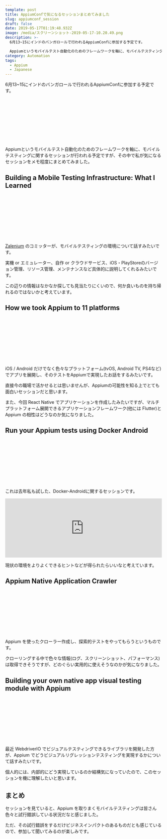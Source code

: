 ```yaml
---
template: post
title: AppiumConfで気になるセッションまとめてみました
slug: appiumconf_session
draft: false
date: 2019-05-17T01:19:48.932Z
image: /media/スクリーンショット-2019-05-17-10.20.49.png
description: >-
  6月13~15にインドのバンガロールで行われるAppiumConfに参加する予定です。

  Appiumというモバイルテスト自動化のためのフレームワークを軸に、モバイルテスティングに関するセッションが行われる予定ですが、その中で私が気になるセッションをメモ程度にまとめてみました。
category: Automation
tags:
  - Appium
  - Japanese
---
```

6月13~15にインドのバンガロールで行われるAppiumConfに参加する予定です。

<div class="iframely-embed"><div class="iframely-responsive" style="height: 140px; padding-bottom: 0;"><a href="https://appiumconf.com/" data-iframely-url="//cdn.iframe.ly/api/iframe?url=https%3A%2F%2Fappiumconf.com%2F&key=b9fe832f5332a1c3e40cbe51810e08d3"></a></div></div>

Appiumというモバイルテスト自動化のためのフレームワークを軸に、モバイルテスティングに関するセッションが行われる予定ですが、その中で私が気になるセッションをメモ程度にまとめてみました。


## Building a Mobile Testing Infrastructure: What I Learned

<div class="iframely-embed"><div class="iframely-responsive" style="height: 140px; padding-bottom: 0;"><a href="https://confengine.com/appium-conf-2019/proposal/9248/building-a-mobile-testing-infrastructure-what-i-learned" data-iframely-url="//cdn.iframe.ly/api/iframe?url=https%3A%2F%2Fconfengine.com%2Fappium-conf-2019%2Fproposal%2F9248%2Fbuilding-a-mobile-testing-infrastructure-what-i-learned&key=b9fe832f5332a1c3e40cbe51810e08d3"></a></div></div>

[Zalenium](https://opensource.zalando.com/zalenium/) のコミッターが、モバイルテスティングの環境について話すみたいです。

実機 or エミュレーター、自作 or クラウドサービス、iOS・PlayStoreのバージョン管理、リソース管理、メンテナンスなど具体的に説明してくれるみたいです。

この辺りの情報はなかなか探しても見当たりにくいので、何か良いものを持ち帰れるのではないかと考えています。

## How we took Appium to 11 platforms

<div class="iframely-embed"><div class="iframely-responsive" style="height: 140px; padding-bottom: 0;"><a href="https://confengine.com/appium-conf-2019/proposal/9309/how-we-took-appium-to-11-platforms" data-iframely-url="//cdn.iframe.ly/api/iframe?url=https%3A%2F%2Fconfengine.com%2Fappium-conf-2019%2Fproposal%2F9309%2Fhow-we-took-appium-to-11-platforms&key=b9fe832f5332a1c3e40cbe51810e08d3"></a></div></div>

iOS / Android だけでなく色々なプラットフォーム(tvOS, Android TV, PS4など)でアプリを展開し、そのテストをAppiumで実現したお話をするみたいです。

直接今の職場で活かせるとは思いませんが、Appiumの可能性を知る上でとても面白いセッションだと思います。

また、今回 React Native でアプリケーションを作成したみたいですが、マルチプラットフォーム展開できるアプリケーションフレームワーク(他には Flutter)と Appium の相性はどうなのか気になりました。

## Run your Appium tests using Docker Android

<div class="iframely-embed"><div class="iframely-responsive" style="height: 140px; padding-bottom: 0;"><a href="https://confengine.com/appium-conf-2019/proposal/8923/run-your-appium-tests-using-docker-android" data-iframely-url="//cdn.iframe.ly/api/iframe?url=https%3A%2F%2Fconfengine.com%2Fappium-conf-2019%2Fproposal%2F8923%2Frun-your-appium-tests-using-docker-android&key=b9fe832f5332a1c3e40cbe51810e08d3"></a></div></div>

これは去年私も試した、Docker-Androidに関するセッションです。

<div class="iframely-embed"><iframe src="https://hatenablog-parts.com/embed?url=https%3A%2F%2Ftech.mercari.com%2Fentry%2F2018%2F12%2F10%2F060000" style="border: 0; width: 100%; height: 190px;" allowfullscreen scrolling="no" allow="autoplay; encrypted-media"></iframe></div>

現状の環境をよりよくできるヒントなどが得られたらいいなと考えています。

## Appium Native Application Crawler

<div class="iframely-embed"><div class="iframely-responsive" style="height: 140px; padding-bottom: 0;"><a href="https://confengine.com/appium-conf-2019/proposal/8262/appium-native-application-crawler" data-iframely-url="//cdn.iframe.ly/api/iframe?url=https%3A%2F%2Fconfengine.com%2Fappium-conf-2019%2Fproposal%2F8262%2Fappium-native-application-crawler&key=b9fe832f5332a1c3e40cbe51810e08d3"></a></div></div>

Appium を使ったクローラー作成し、探索的テストをやってもらうというものです。

クローリングする中で色々な情報(ログ、スクリーンショット、パフォーマンス)は取得できそうですが、どのぐらい実用的に使えそうなのかが気になりました。

## Building your own native app visual testing module with Appium

<div class="iframely-embed"><div class="iframely-responsive" style="height: 140px; padding-bottom: 0;"><a href="https://confengine.com/appium-conf-2019/proposal/8657/building-your-own-native-app-visual-testing-module-with-appium" data-iframely-url="//cdn.iframe.ly/api/iframe?url=https%3A%2F%2Fconfengine.com%2Fappium-conf-2019%2Fproposal%2F8657%2Fbuilding-your-own-native-app-visual-testing-module-with-appium&key=b9fe832f5332a1c3e40cbe51810e08d3"></a></div></div>

最近 WebdriverIO でビジュアルテスティングできるライブラリを開発した方が、Appium でどうビジュアルリグレッションテスティングを実現するかについて話すみたいです。

個人的には、内部的にどう実現しているのか結構気になっていたので、このセッションを機に理解したいと思います。

## まとめ

セッションを見ていると、Appium を取りまくモバイルテスティングは皆さん色々と試行錯誤している状況だなと感じました。

ただ、その試行錯誤をするだけビジネスインパクトのあるものだとも感じているので、参加して聞いてみるのが楽しみです。
